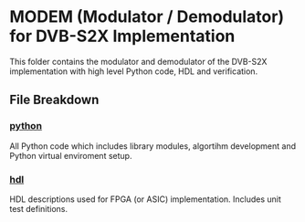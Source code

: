 # MODEM (Modulator / Demodulator) for DVB-S2X Implementation

This folder contains the modulator and demodulator of the DVB-S2X implementation with high level Python code, HDL and verification.

## File Breakdown

### [python](python)

All Python code which includes library modules, algortihm development and Python virtual enviroment setup.

### [hdl](hdl)

HDL descriptions used for FPGA (or ASIC) implementation.  Includes unit test definitions.

